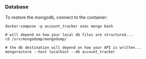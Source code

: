 ### Database

To restore the mongodb, connect to the container:

    docker-compose -p account_tracker exec mongo bash

    # will depend on how your local db files are structured... 
    cd /srv/mongodump/mongodump/
    
    # the db destination will depend on how your API is written... 
    mongorestore --host localhost --db account_tracker


